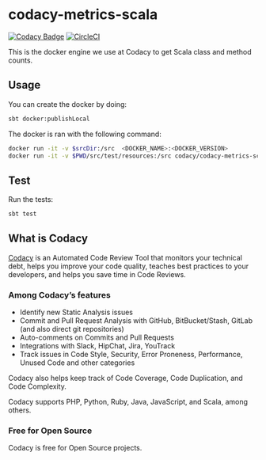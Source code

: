 # codacy-metrics-scala

[![Codacy Badge](https://api.codacy.com/project/badge/Grade/3469a50efc164b70be99468dff23e7cd)](https://www.codacy.com/app/Codacy/codacy-metrics-scala?utm_source=github.com&amp;utm_medium=referral&amp;utm_content=codacy/codacy-metrics-scala&amp;utm_campaign=Badge_Grade)
[![CircleCI](https://circleci.com/gh/codacy/codacy-metrics-scala.svg?style=svg)](https://circleci.com/gh/codacy/codacy-metrics-scala)

This is the docker engine we use at Codacy to get Scala class and method counts.

## Usage

You can create the docker by doing:

```bash
sbt docker:publishLocal
```

The docker is ran with the following command:

```bash
docker run -it -v $srcDir:/src  <DOCKER_NAME>:<DOCKER_VERSION>
docker run -it -v $PWD/src/test/resources:/src codacy/codacy-metrics-scala:latest
```

## Test

Run the tests:

```bash
sbt test
```

## What is Codacy

[Codacy](https://www.codacy.com/) is an Automated Code Review Tool that monitors your technical debt, helps you improve your code quality, teaches best practices to your developers, and helps you save time in Code Reviews.

### Among Codacy’s features

- Identify new Static Analysis issues
- Commit and Pull Request Analysis with GitHub, BitBucket/Stash, GitLab (and also direct git repositories)
- Auto-comments on Commits and Pull Requests
- Integrations with Slack, HipChat, Jira, YouTrack
- Track issues in Code Style, Security, Error Proneness, Performance, Unused Code and other categories

Codacy also helps keep track of Code Coverage, Code Duplication, and Code Complexity.

Codacy supports PHP, Python, Ruby, Java, JavaScript, and Scala, among others.

### Free for Open Source

Codacy is free for Open Source projects.
